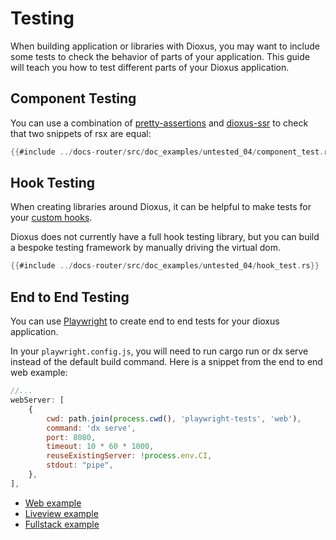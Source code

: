 # Testing

When building application or libraries with Dioxus, you may want to include some tests to check the behavior of parts of your application. This guide will teach you how to test different parts of your Dioxus application.

## Component Testing

You can use a combination of [pretty-assertions](https://docs.rs/pretty_assertions/latest/pretty_assertions/) and [dioxus-ssr](https://docs.rs/dioxus-ssr/latest/dioxus_ssr/) to check that two snippets of rsx are equal:

```rust
{{#include ../docs-router/src/doc_examples/untested_04/component_test.rs}}
```

## Hook Testing

When creating libraries around Dioxus, it can be helpful to make tests for your [custom hooks](./state/custom_hooks/index.md).


Dioxus does not currently have a full hook testing library, but you can build a bespoke testing framework by manually driving the virtual dom.

```rust
{{#include ../docs-router/src/doc_examples/untested_04/hook_test.rs}}
```

## End to End Testing

You can use [Playwright](https://playwright.dev/) to create end to end tests for your dioxus application.

In your `playwright.config.js`, you will need to run cargo run or dx serve instead of the default build command. Here is a snippet from the end to end web example:

```js
//...
webServer: [
    {
        cwd: path.join(process.cwd(), 'playwright-tests', 'web'),
        command: 'dx serve',
        port: 8080,
        timeout: 10 * 60 * 1000,
        reuseExistingServer: !process.env.CI,
        stdout: "pipe",
    },
],
```

- [Web example](https://github.com/DioxusLabs/dioxus/tree/master/playwright-tests/web)
- [Liveview example](https://github.com/DioxusLabs/dioxus/tree/master/playwright-tests/liveview)
- [Fullstack example](https://github.com/DioxusLabs/dioxus/tree/master/playwright-tests/fullstack)
